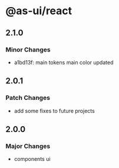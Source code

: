 # @as-ui/react

## 2.1.0

### Minor Changes

- a1bd13f: main tokens main color updated

## 2.0.1

### Patch Changes

- add some fixes to future projects

## 2.0.0

### Major Changes

- components ui
